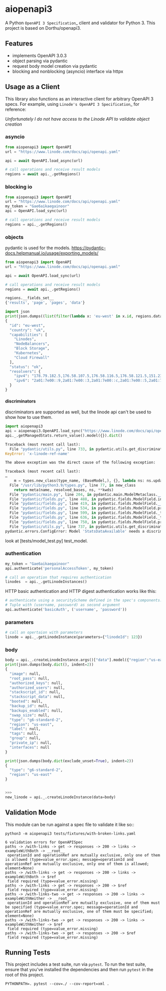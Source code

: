 # aiopenapi3

A Python `OpenAPI 3 Specification`_ client and validator for Python 3.
This project is based on Dorthu/openapi3.

## Features
  * implements OpenAPI 3.0.3
  * object parsing via pydantic
  * request body model creation via pydantic
  * blocking and nonblocking (asyncio) interface via httpx


## Usage as a Client

This library also functions as an interactive client for arbitrary OpenAPI 3
specs. For example, using `Linode's OpenAPI 3 Specification`_ for reference:

*Unfortunately I do not have access to the Linode API to validate object creation*

### asyncio
```python
from aiopenapi3 import OpenAPI
url = "https://www.linode.com/docs/api/openapi.yaml"

api = await OpenAPI.load_async(url)

# call operations and receive result models
regions = await api._.getRegions()
```

### blocking io
```python
from aiopenapi3 import OpenAPI
url = "https://www.linode.com/docs/api/openapi.yaml"
my_token = "Gae6aikaegainoor"
api = OpenAPI.load_sync(url)

# call operations and receive result models
regions = api._.getRegions()


```

### objects
pydantic is used for the models.
https://pydantic-docs.helpmanual.io/usage/exporting_models/

```python
from aiopenapi3 import OpenAPI
url = "https://www.linode.com/docs/api/openapi.yaml"

api = await OpenAPI.load_sync(url)

# call operations and receive result models
regions = await api._.getRegions()

regions.__fields_set__
{'results', 'page', 'pages', 'data'}

import json
print(json.dumps((list(filter(lambda x: 'eu-west' in x.id, regions.data))[0]).dict(), indent=2))
{
  "id": "eu-west",
  "country": "uk",
  "capabilities": [
    "Linodes",
    "NodeBalancers",
    "Block Storage",
    "Kubernetes",
    "Cloud Firewall"
  ],
  "status": "ok",
  "resolvers": {
    "ipv4": "178.79.182.5,176.58.107.5,176.58.116.5,176.58.121.5,151.236.220.5,212.71.252.5,212.71.253.5,109.74.192.20,109.74.193.20,109.74.194.20",
    "ipv6": "2a01:7e00::9,2a01:7e00::3,2a01:7e00::c,2a01:7e00::5,2a01:7e00::6,2a01:7e00::8,2a01:7e00::b,2a01:7e00::4,2a01:7e00::7,2a01:7e00::2"
  }
}
```

#### discriminators
discriminators are supported as well, but the linode api can't be used to show how to use them.
```python
import aiopenapi3
api = aiopenapi3.OpenAPI.load_sync("https://www.linode.com/docs/api/openapi.yaml")
api._.getManagedStats.return_value().model({}).dict()

Traceback (most recent call last):
  File "pydantic/utils.py", line 733, in pydantic.utils.get_discriminator_alias_and_values
KeyError: 'x-linode-ref-name'

The above exception was the direct cause of the following exception:

Traceback (most recent call last):
…
    m = types.new_class(type_name, (BaseModel,), {}, lambda ns: ns.update(namespace))
  File "/usr/lib/python3.9/types.py", line 77, in new_class
    return meta(name, resolved_bases, ns, **kwds)
  File "pydantic/main.py", line 204, in pydantic.main.ModelMetaclass.__new__
  File "pydantic/fields.py", line 488, in pydantic.fields.ModelField.infer
  File "pydantic/fields.py", line 419, in pydantic.fields.ModelField.__init__
  File "pydantic/fields.py", line 534, in pydantic.fields.ModelField.prepare
  File "pydantic/fields.py", line 599, in pydantic.fields.ModelField._type_analysis
  File "pydantic/fields.py", line 636, in pydantic.fields.ModelField._type_analysis
  File "pydantic/fields.py", line 750, in pydantic.fields.ModelField.prepare_discriminated_union_sub_fields
  File "pydantic/utils.py", line 737, in pydantic.utils.get_discriminator_alias_and_values
pydantic.errors.ConfigError: Model 'StatsDataAvailable' needs a discriminator field for key 'x-linode-ref-name'
```

look at [tests/model_test.py] test_model.

### authentication
```python
my_token = "Gae6aikaegainoor"
api.authenticate('personalAccessToken', my_token)

# call an operation that requires authentication
linodes  = api._.getLinodeInstances()
```

HTTP basic authentication and HTTP digest authentication works like this:
```python
# authenticate using a securityScheme defined in the spec's components.securitySchemes
# Tuple with (username, password) as second argument
api.authenticate('basicAuth', ('username', 'password'))
```

### parameters

```python
# call an opertaion with parameters
linode = api._.getLinodeInstance(parameters={"linodeId": 123})
```

### body
```python
body = api._.createLinodeInstance.args()["data"].model({"region":"us-east", "type":"g6-standard-2"})
print(json.dumps(body.dict(), indent=2))
{
  "image": null,
  "root_pass": null,
  "authorized_keys": null,
  "authorized_users": null,
  "stackscript_id": null,
  "stackscript_data": null,
  "booted": null,
  "backup_id": null,
  "backups_enabled": null,
  "swap_size": null,
  "type": "g6-standard-2",
  "region": "us-east",
  "label": null,
  "tags": null,
  "group": null,
  "private_ip": null,
  "interfaces": null
}

print(json.dumps(body.dict(exclude_unset=True), indent=2))
{
  "type": "g6-standard-2",
  "region": "us-east"
}


>>> 
new_linode = api._.createLinodeInstance(data=body)
```

## Validation Mode


This module can be run against a spec file to validate it like so::

```
python3 -m aiopenapi3 tests/fixtures/with-broken-links.yaml

6 validation errors for OpenAPISpec
paths -> /with-links -> get -> responses -> 200 -> links -> exampleWithBoth -> __root__
 operationId and operationRef are mutually exclusive, only one of them is allowed (type=value_error.spec; message=operationId and operationRef are mutually exclusive, only one of them is allowed; element=None)
paths -> /with-links -> get -> responses -> 200 -> links -> exampleWithBoth -> $ref
 field required (type=value_error.missing)
paths -> /with-links -> get -> responses -> 200 -> $ref
 field required (type=value_error.missing)
paths -> /with-links-two -> get -> responses -> 200 -> links -> exampleWithNeither -> __root__
 operationId and operationRef are mutually exclusive, one of them must be specified (type=value_error.spec; message=operationId and operationRef are mutually exclusive, one of them must be specified; element=None)
paths -> /with-links-two -> get -> responses -> 200 -> links -> exampleWithNeither -> $ref
 field required (type=value_error.missing)
paths -> /with-links-two -> get -> responses -> 200 -> $ref
 field required (type=value_error.missing)
```

## Running Tests

This project includes a test suite, run via ``pytest``.  To run the test suite,
ensure that you've installed the dependencies and then run ``pytest`` in the root
of this project.

```shell
PYTHONPATH=. pytest --cov=./ --cov-report=xml .
```




